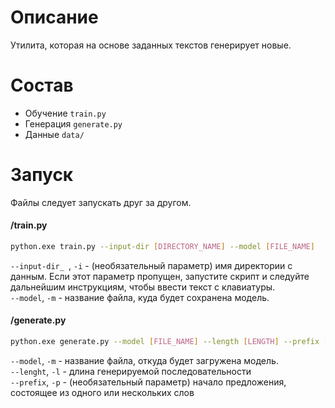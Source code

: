 # Описание
Утилита, которая на основе заданных текстов генерирует новые.

# Состав
* Обучение `train.py`
* Генерация `generate.py`
* Данные `data/`

# Запуск
Файлы следует запускать друг за другом.
#### /train.py
```sh
python.exe train.py --input-dir [DIRECTORY_NAME] --model [FILE_NAME]
```
`--input-dir_ `, `-i` - (необязательный параметр) имя директории с данным. Если этот параметр пропущен, запустите скрипт и следуйте дальнейшим инструкциям, чтобы ввести текст с клавиатуры.  
`--model`, `-m` - название файла, куда будет сохранена модель.  

#### /generate.py
```sh
python.exe generate.py --model [FILE_NAME] --length [LENGTH] --prefix [PREFIX]
```
`--model`, `-m` - название файла, откуда будет загружена модель.  
`--lenght`, `-l` - длина генерируемой последовательности  
`--prefix`, `-p` - (необязательный параметр) начало предложения, состоящее из одного или нескольких слов  